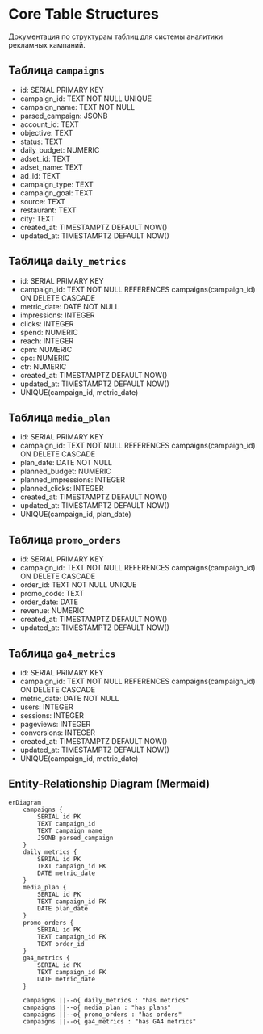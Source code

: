 # Core Table Structures

Документация по структурам таблиц для системы аналитики рекламных кампаний.

## Таблица `campaigns`

- id: SERIAL PRIMARY KEY
- campaign_id: TEXT NOT NULL UNIQUE
- campaign_name: TEXT NOT NULL
- parsed_campaign: JSONB
- account_id: TEXT
- objective: TEXT
- status: TEXT
- daily_budget: NUMERIC
- adset_id: TEXT
- adset_name: TEXT
- ad_id: TEXT
- campaign_type: TEXT
- campaign_goal: TEXT
- source: TEXT
- restaurant: TEXT
- city: TEXT
- created_at: TIMESTAMPTZ DEFAULT NOW()
- updated_at: TIMESTAMPTZ DEFAULT NOW()

## Таблица `daily_metrics`

- id: SERIAL PRIMARY KEY
- campaign_id: TEXT NOT NULL REFERENCES campaigns(campaign_id) ON DELETE CASCADE
- metric_date: DATE NOT NULL
- impressions: INTEGER
- clicks: INTEGER
- spend: NUMERIC
- reach: INTEGER
- cpm: NUMERIC
- cpc: NUMERIC
- ctr: NUMERIC
- created_at: TIMESTAMPTZ DEFAULT NOW()
- updated_at: TIMESTAMPTZ DEFAULT NOW()
- UNIQUE(campaign_id, metric_date)

## Таблица `media_plan`

- id: SERIAL PRIMARY KEY
- campaign_id: TEXT NOT NULL REFERENCES campaigns(campaign_id) ON DELETE CASCADE
- plan_date: DATE NOT NULL
- planned_budget: NUMERIC
- planned_impressions: INTEGER
- planned_clicks: INTEGER
- created_at: TIMESTAMPTZ DEFAULT NOW()
- updated_at: TIMESTAMPTZ DEFAULT NOW()
- UNIQUE(campaign_id, plan_date)

## Таблица `promo_orders`

- id: SERIAL PRIMARY KEY
- campaign_id: TEXT NOT NULL REFERENCES campaigns(campaign_id) ON DELETE CASCADE
- order_id: TEXT NOT NULL UNIQUE
- promo_code: TEXT
- order_date: DATE
- revenue: NUMERIC
- created_at: TIMESTAMPTZ DEFAULT NOW()
- updated_at: TIMESTAMPTZ DEFAULT NOW()

## Таблица `ga4_metrics`

- id: SERIAL PRIMARY KEY
- campaign_id: TEXT NOT NULL REFERENCES campaigns(campaign_id) ON DELETE CASCADE
- metric_date: DATE NOT NULL
- users: INTEGER
- sessions: INTEGER
- pageviews: INTEGER
- conversions: INTEGER
- created_at: TIMESTAMPTZ DEFAULT NOW()
- updated_at: TIMESTAMPTZ DEFAULT NOW()
- UNIQUE(campaign_id, metric_date)

## Entity-Relationship Diagram (Mermaid)

```mermaid
erDiagram
    campaigns {
        SERIAL id PK
        TEXT campaign_id
        TEXT campaign_name
        JSONB parsed_campaign
    }
    daily_metrics {
        SERIAL id PK
        TEXT campaign_id FK
        DATE metric_date
    }
    media_plan {
        SERIAL id PK
        TEXT campaign_id FK
        DATE plan_date
    }
    promo_orders {
        SERIAL id PK
        TEXT campaign_id FK
        TEXT order_id
    }
    ga4_metrics {
        SERIAL id PK
        TEXT campaign_id FK
        DATE metric_date
    }

    campaigns ||--o{ daily_metrics : "has metrics"
    campaigns ||--o{ media_plan : "has plans"
    campaigns ||--o{ promo_orders : "has orders"
    campaigns ||--o{ ga4_metrics : "has GA4 metrics"
```
